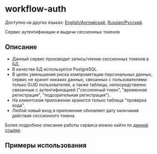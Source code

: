 # workflow-auth

Доступно на других языках: [English/Английский](README.md), [Russian/Русский](README.ru.md).

Сервис аутентификации и выдачи сессионных токенов 

## Описание 

- Данный сервис производит запись/чтение сессионных токенов в БД.
- В качестве БД используется PostgreSQL.
- В целях уменьшения риска компрометации персональных данных, сервис не хранит никаких данных, связанных с пользователями: только GUID пользователей, а также таблицы, непосредственно связанные с аутентификацией ("сессионный токен", "временная регистрация", "подозрительная регистрация").
- На клиентском приложении хранится только таблица "проверка кода".
- Любой новый вход в приложение обновляет дату окончания действия сессионного токена.

Более подробное описание работы сервиса можно найти по [данной ссылке](docs/description.ru.md).

## Примеры использования 
